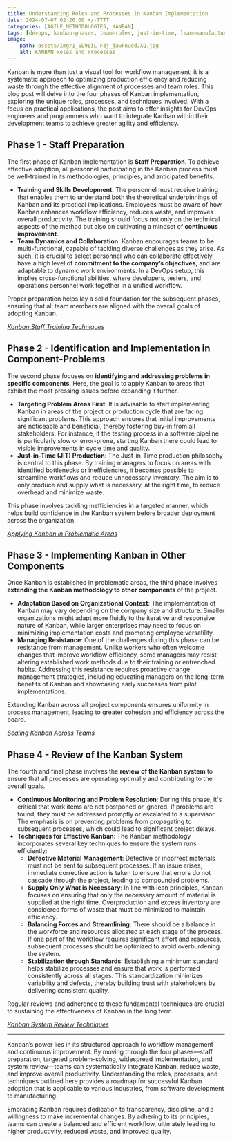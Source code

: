 ```yaml
---
title: Understanding Roles and Processes in Kanban Implementation 
date: 2024-07-07 02:20:00 +/-TTTT
categories: [AGILE_METHODOLOGIES, KANBAN]
tags: [devops, kanban-phases, team-roles, just-in-time, lean-manufacturing, process-improvement]
image:
    path: assets/img/1_SD9EiL-F3j_jawFnuodJXQ.jpg
    alt: KANBAN Roles and Processes
---
```


Kanban is more than just a visual tool for workflow management; it is a systematic approach to optimizing production efficiency and reducing waste through the effective alignment of processes and team roles. This blog post will delve into the four phases of Kanban implementation, exploring the unique roles, processes, and techniques involved. With a focus on practical applications, the post aims to offer insights for DevOps engineers and programmers who want to integrate Kanban within their development teams to achieve greater agility and efficiency.

## Phase 1 - Staff Preparation

The first phase of Kanban implementation is **Staff Preparation**. To achieve effective adoption, all personnel participating in the Kanban process must be well-trained in its methodologies, principles, and anticipated benefits.

- **Training and Skills Development**: The personnel must receive training that enables them to understand both the theoretical underpinnings of Kanban and its practical implications. Employees must be aware of how Kanban enhances workflow efficiency, reduces waste, and improves overall productivity. The training should focus not only on the technical aspects of the method but also on cultivating a mindset of **continuous improvement**.
- **Team Dynamics and Collaboration**: Kanban encourages teams to be multi-functional, capable of tackling diverse challenges as they arise. As such, it is crucial to select personnel who can collaborate effectively, have a high level of **commitment to the company’s objectives**, and are adaptable to dynamic work environments. In a DevOps setup, this implies cross-functional abilities, where developers, testers, and operations personnel work together in a unified workflow.

Proper preparation helps lay a solid foundation for the subsequent phases, ensuring that all team members are aligned with the overall goals of adopting Kanban.

*[Kanban Staff Training Techniques](https://hjavixcs.medium.com/statik-systems-thinking-approach-to-introduce-kanban-13996dbe414a)*

## Phase 2 - Identification and Implementation in Component-Problems

The second phase focuses on **identifying and addressing problems in specific components**. Here, the goal is to apply Kanban to areas that exhibit the most pressing issues before expanding it further.

- **Targeting Problem Areas First**: It is advisable to start implementing Kanban in areas of the project or production cycle that are facing significant problems. This approach ensures that initial improvements are noticeable and beneficial, thereby fostering buy-in from all stakeholders. For instance, if the testing process in a software pipeline is particularly slow or error-prone, starting Kanban there could lead to visible improvements in cycle time and quality.
- **Just-in-Time (JIT) Production**: The Just-in-Time production philosophy is central to this phase. By training managers to focus on areas with identified bottlenecks or inefficiencies, it becomes possible to streamline workflows and reduce unnecessary inventory. The aim is to only produce and supply what is necessary, at the right time, to reduce overhead and minimize waste.

This phase involves tackling inefficiencies in a targeted manner, which helps build confidence in the Kanban system before broader deployment across the organization.

*[Applying Kanban in Problematic Areas](https://www.eficode.com/blog/solving-the-7-most-common-kanban-mistakes-that-ruin-your-development)*

## Phase 3 - Implementing Kanban in Other Components

Once Kanban is established in problematic areas, the third phase involves **extending the Kanban methodology to other components** of the project.

- **Adaptation Based on Organizational Context**: The implementation of Kanban may vary depending on the company size and structure. Smaller organizations might adapt more fluidly to the iterative and responsive nature of Kanban, while larger enterprises may need to focus on minimizing implementation costs and promoting employee versatility.
- **Managing Resistance**: One of the challenges during this phase can be resistance from management. Unlike workers who often welcome changes that improve workflow efficiency, some managers may resist altering established work methods due to their training or entrenched habits. Addressing this resistance requires proactive change management strategies, including educating managers on the long-term benefits of Kanban and showcasing early successes from pilot implementations.

Extending Kanban across all project components ensures uniformity in process management, leading to greater cohesion and efficiency across the board.

*[Scaling Kanban Across Teams](https://www.planview.com/resources/articles/scaling-kanban-across-teams/)*

## Phase 4 - Review of the Kanban System

The fourth and final phase involves the **review of the Kanban system** to ensure that all processes are operating optimally and contributing to the overall goals.

- **Continuous Monitoring and Problem Resolution**: During this phase, it's critical that work items are not postponed or ignored. If problems are found, they must be addressed promptly or escalated to a supervisor. The emphasis is on preventing problems from propagating to subsequent processes, which could lead to significant project delays.
- **Techniques for Effective Kanban**: The Kanban methodology incorporates several key techniques to ensure the system runs efficiently:
  - **Defective Material Management**: Defective or incorrect materials must not be sent to subsequent processes. If an issue arises, immediate corrective action is taken to ensure that errors do not cascade through the project, leading to compounded problems.
  - **Supply Only What is Necessary**: In line with lean principles, Kanban focuses on ensuring that only the necessary amount of material is supplied at the right time. Overproduction and excess inventory are considered forms of waste that must be minimized to maintain efficiency.
  - **Balancing Forces and Streamlining**: There should be a balance in the workforce and resources allocated at each stage of the process. If one part of the workflow requires significant effort and resources, subsequent processes should be optimized to avoid overburdening the system.
  - **Stabilization through Standards**: Establishing a minimum standard helps stabilize processes and ensure that work is performed consistently across all stages. This standardization minimizes variability and defects, thereby building trust with stakeholders by delivering consistent quality.

Regular reviews and adherence to these fundamental techniques are crucial to sustaining the effectiveness of Kanban in the long term.

*[Kanban System Review Techniques](https://www.researchgate.net/publication/260739586_Kanban_in_Software_Development_A_Systematic_Literature_Review)*

---
Kanban’s power lies in its structured approach to workflow management and continuous improvement. By moving through the four phases—staff preparation, targeted problem-solving, widespread implementation, and system review—teams can systematically integrate Kanban, reduce waste, and improve overall productivity. Understanding the roles, processes, and techniques outlined here provides a roadmap for successful Kanban adoption that is applicable to various industries, from software development to manufacturing.

Embracing Kanban requires dedication to transparency, discipline, and a willingness to make incremental changes. By adhering to its principles, teams can create a balanced and efficient workflow, ultimately leading to higher productivity, reduced waste, and improved quality.
